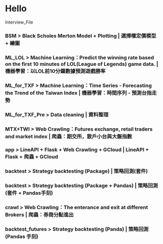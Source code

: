 # Hello
Interview_File
### BSM > Black Scholes Merton Model + Plotting | 選擇權定價模型 + 繪圖

### ML_LOL > Machine Learning：Predict the winning rate based on the first 10 minutes of LOL(League of Legends) game data. | 機器學習：以LOL前10分鐘數據預測遊戲勝率
### ML_for_TXF > Machine Learning：Time Series - Forecasting the Trend of the Taiwan Index | 機器學習：時間序列 - 預測台指走勢
### ML_for_TXF_Pre > Data cleaning | 資料整理

### MTX+TWI > Web Crawling：Futures exchange, retail traders and market index | 爬蟲：期交所，散戶小台與大盤指數
### app > LineAPI + Flask + Web Crawling + GCloud | LineAPI + Flask + 爬蟲 + GCloud
### backtest > Strategy backtesting (Package) | 策略回測(套件)
### backtest > Strategy backtesting (Package + Pandas) | 策略回測(套件 + Pandas手刻)
### crawl > Web Crawling：The enterance and exit at different Brokers | 爬蟲：券商分點進出

### backtest_futures > Strategy backtesting (Panda) | 策略回測(Pandas 手刻)
